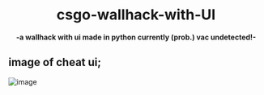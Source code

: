 
<div align=center>
  
  # csgo-wallhack-with-UI
  
  **-a wallhack with ui made in python currently (prob.) vac undetected!-** 
  
</div>

## image of cheat ui;
![image](https://user-images.githubusercontent.com/81589649/153958585-2f8a853d-b8f4-4c72-a2a9-b9129d65120f.png)

